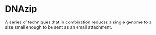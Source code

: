 # DNAzip

A series of techniques that in combination reduces a single genome to a size small enough to be sent as an email attachment.
